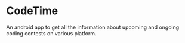 # CodeTime
An android app to get all the information about upcoming and ongoing coding contests on various platform.
